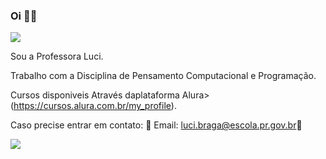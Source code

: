 ### Oi 👩‍🎓
![](https://media.tenor.com/oC8CSq25wx4AAAAM/baby-yoda-welcome.gif)

Sou a Professora Luci.

Trabalho com a Disciplina de Pensamento Computacional e Programação.

Cursos disponiveis Através daplataforma Alura> (https://cursos.alura.com.br/my_profile).

Caso precise entrar em contato: 📨 Email: luci.braga@escola.pr.gov.br📌

![](https://media.tenor.com/W58Oie_U_fQAAAAM/helo%C5%82-teacher.gif)
